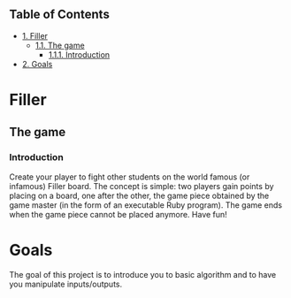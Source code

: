 <div id="table-of-contents">
<h2>Table of Contents</h2>
<div id="text-table-of-contents">
<ul>
<li><a href="#sec-1">1. Filler</a>
<ul>
<li><a href="#sec-1-1">1.1. The game</a>
<ul>
<li><a href="#sec-1-1-1">1.1.1. Introduction</a></li>
</ul>
</li>
</ul>
</li>
<li><a href="#sec-2">2. Goals</a></li>
</ul>
</div>
</div>

# Filler<a id="sec-1" name="sec-1"></a>

## The game<a id="sec-1-1" name="sec-1-1"></a>

### Introduction<a id="sec-1-1-1" name="sec-1-1-1"></a>

Create your player to fight other students on the world famous (or infamous) Filler board. The concept is simple: two players gain points by placing on a board, one after the other, the game piece obtained by the game master (in the form of an executable Ruby program). The game ends when the game piece cannot be placed anymore. Have fun!

# Goals<a id="sec-2" name="sec-2"></a>

The goal of this project is to introduce you to basic algorithm and to have you manipulate inputs/outputs.

